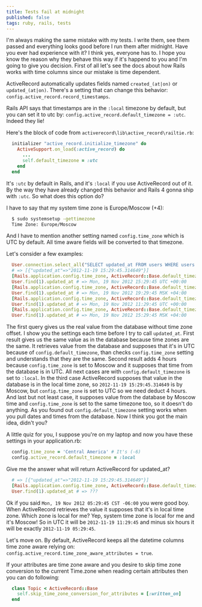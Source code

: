 ```yaml
---
title: Tests fail at midnight
published: false
tags: ruby, rails, tests
---
```


I'm always making the same mistake with my tests. I write them, see them passed
and everything looks good before I run them after midnight. Have you ever had
experience with it? I think yes, everyone has to. I hope you know the reason why
they behave this way if it's happend to you and I'm going to give you decision.
First of all let's see the docs about how Rails works with time columns since
our mistake is time dependent.

ActiveRecord automatically updates fields named `created_(at|on)` or
`updated_(at|on)`. There's a setting that can change this behavior:
`config.active_record.record_timestamps`.

Rails API says that timestamps are in the `:local` timezone by default,
but you can set it to utc by: `config.active_record.default_timezone = :utc`.
Indeed they lie!

Here's the block of code from `activerecord\lib\active_record\railtie.rb`:

``` ruby
  initializer "active_record.initialize_timezone" do
    ActiveSupport.on_load(:active_record) do
      ...
      self.default_timezone = :utc
    end
  end
```

It's `:utc` by default in Rails, and it's `:local` if you use ActiveRecord out
of it. By the way they have already changed this behavior and Rails 4 gonna ship
with `:utc`. So what does this option do?

I have to say that my system time zone is Europe/Moscow (+4):

``` bash
  $ sudo systemsetup -gettimezone
  Time Zone: Europe/Moscow
```

And I have to mention another setting named `config.time_zone` which is UTC
by default. All time aware fields will be converted to that timezone.

Let's consider a few examples:

``` ruby
  User.connection.select_all("SELECT updated_at FROM users WHERE users.id = 1")
  # => [{"updated_at"=>"2012-11-19 15:29:45.314649"}]
  [Rails.application.config.time_zone, ActiveRecord::Base.default_timezone] # => ["UTC", :utc]
  User.find(1).updated_at # => Mon, 19 Nov 2012 15:29:45 UTC +00:00
  [Rails.application.config.time_zone, ActiveRecord::Base.default_timezone] # => ["Moscow", :utc]
  User.find(1).updated_at # => Mon, 19 Nov 2012 19:29:45 MSK +04:00
  [Rails.application.config.time_zone, ActiveRecord::Base.default_timezone] # => ["UTC", :local]
  User.find(1).updated_at # => Mon, 19 Nov 2012 11:29:45 UTC +00:00
  [Rails.application.config.time_zone, ActiveRecord::Base.default_timezone] # => ["Moscow", :local]
  User.find(1).updated_at # => Mon, 19 Nov 2012 15:29:45 MSK +04:00
```

The first query gives us the real value from the database without time zone
offset. I show you the settings each time before I try to call `updated_at`.
First result gives us the same value as in the database because
time zones are the same. It retrieves value from the database and supposes that
it's in UTC because of `config.default_timezone`, than checks
`config.time_zone` setting and understands that they are the same.
Second result adds 4 hours because `config.time_zone` is set to Moscow and it
supposes that time from the database is in UTC.
All next cases are with `config.default_timezone` is set to `:local`.
In the third case ActiveRecord supposes that value in the database is
in the local time zone, so `2012-11-19 15:29:45.314649` is by Moscow, but
`config.time_zone` is set to UTC so we need deduct 4 hours. And last but not
least case, it supposes value from the database by Moscow time and
`config.time_zone` is set to the same timezone too, so it doesn't do anything.
As you found out `config.default_timezone` setting works when you pull dates and
times from the database. Now I think you got the main idea, didn't you?

A little quiz for you, I suppose you're on my laptop and now you have these
settings in your application.rb:

``` ruby
  config.time_zone = 'Central America' # It's (-6)
  config.active_record.default_timezone = :local
```

Give me the answer what will return ActiveRecord for updated_at?

``` ruby
  # => [{"updated_at"=>"2012-11-19 15:29:45.314649"}]
  [Rails.application.config.time_zone, ActiveRecord::Base.default_timezone] # => ["Central America", :local]
  User.find(1).updated_at # => ???
```

Ok if you said `Mon, 19 Nov 2012 05:29:45 CST -06:00` you were good boy.
When ActiveRecord retrieves the value it supposes that it's in local time zone.
Which zone is local for me? Yep, system time zone is local for me and it's
Moscow! So in UTC it will be `2012-11-19 11:29:45` and minus six hours it will
be exactly `2012-11-19 05:29:45`.

Let's move on. By default, ActiveRecord keeps all the datetime columns time zone
aware relying on: `config.active_record.time_zone_aware_attributes = true`.

If your attributes are time zone aware and you desire to skip time zone
conversion to the current Time.zone when reading certain attributes then you can
do following:

``` ruby
  class Topic < ActiveRecord::Base
    self.skip_time_zone_conversion_for_attributes = [:written_on]
  end
```